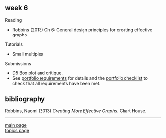
week 6
------

Reading

-   Robbins (2013) Ch 6: General design principles for creating effective graphs

Tutorials

-   Small multiples

Submissions

-   D5 Box plot and critique.
-   See [portfolio requirements](folio-01_portfolio-requirements.md) for details and the [portfolio checklist](folio-02_portfolio-checklist.pdf) to check that all requirements have been met.

bibliography
------------

Robbins, Naomi (2013) *Creating More Effective Graphs*. Chart House.

------------------------------------------------------------------------

[main page](../README.md)<br> [topics page](../README-by-topic.md)

